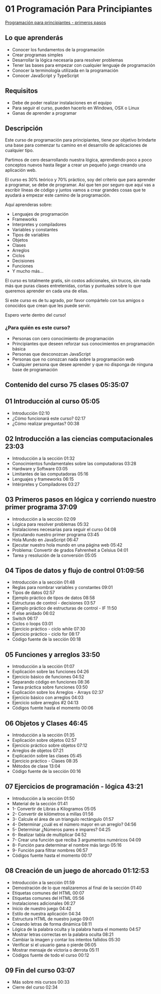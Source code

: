 # 01 Programación Para Principiantes

[Programación para principiantes - primeros pasos](https://adolfodelarosajs.github.io/01_ProgramacionParaPrincipiantes/)

## Lo que aprenderás

* Conocer los fundamentos de la programación
* Crear programas simples
* Desarrollar la lógica necesaria para resolver problemas
* Tener las bases para empezar con cualquier lenguaje de programación
* Conocer la terminología utilizada en la programación
* Conocer JavaScript y TypeScript

## Requisitos

* Debe de poder realizar instalaciones en el equipo
* Para seguir el curso, pueden hacerlo en Windows, OSX o Linux
* Ganas de aprender a programar

## Descripción

Este curso de programación para principiantes, tiene por objetivo brindarte una base para comenzar tu camino en el desarrollo de aplicaciones de cualquier tipo.

Partimos de cero desarrollando nuestra lógica, aprendiendo poco a poco conceptos nuevos hasta llegar a crear un pequeño juego creando una aplicación web.

El curso es 30% teórico y 70% práctico, soy del criterio que para aprender a programar, se debe de programar. Así que ten por seguro que aquí vas a escribir líneas de código y juntos vamos a crear grandes cosas que te ayudará a empezar este camino de la programación.

Aquí aprenderas sobre:

* Lenguajes de programación
* Frameworks
* Interpretes y compiladores
* Variables y constantes
* Tipos de variables
* Objetos
* Clases
* Arreglos
* Ciclos
* Decisiones 
* Funciones
* Y mucho más...

El curso es totalmente gratis, sin costos adicionales, sin trucos, sin nada más que puras clases entretenidas, cortas y puntuales sobre lo que queremos aprender en cada una de ellas.

Si este curso es de tu agrado, por favor compártelo con tus amigos o conocidos que crean que les puede servir.

Espero verte dentro del curso!

### ¿Para quién es este curso?

* Personas con cero conocimiento de programación
* Principiantes que deseen reforzar sus conocimientos en programación básica
* Personas que desconozcan JavaScript
* Personas que no conozcan nada sobre la programación web
* Cualquier persona que desee aprender y que no disponga de ninguna base de programación

## Contenido del curso                                                                           75 clases 05:35:07

## 01 Introducción al curso                                                                                   05:05
* Introducción                                                                                                02:10
* ¿Cómo funcionará este curso?                                                                                02:17
* ¿Cómo realizar preguntas?                                                                                   00:38

## 02 Introducción a las ciencias computacionales                                                             23:03
* Introducción a la sección                                                                                   01:32
* Conocimientos fundamentales sobre las computadoras                                                          03:28
* Hardware y Software                                                                                         03:05
* Limitantes de las computadoras                                                                              05:16
* Lenguajes y frameworks                                                                                      06:15
* Intérpretes y Compiladores                                                                                  03:27

## 03 Primeros pasos en lógica y corriendo nuestro primer programa                                            37:09
* Introducción a la sección                                                                                   02:09
* Lógica para resolver problemas                                                                              05:32
* Instalaciones necesarias para seguir el curso                                                               04:08
* Ejecutando nuestro primer programa                                                                          03:45
* Hola Mundo en JavaScript                                                                                    06:47
* Ejecutar nuestro hola mundo en una página web                                                               05:42
* Problema: Convertir de grados Fahrenheit a Celsius                                                          04:01
* Tarea y resolución de la conversión                                                                         05:05

## 04 Tipos de datos y flujo de control                                                                    01:09:56
* Introducción a la sección                                                                                   01:48
* Reglas para nombrar variables y constantes                                                                  09:01
* Tipos de datos                                                                                              02:57
* Ejemplo práctico de tipos de datos                                                                          08:58
* Estructuras de control - decisiones                                                                         03:57
* Ejemplo práctico de estructuras de control - IF                                                             11:50
* If else anidado                                                                                             06:02
* Switch                                                                                                      06:17
* Ciclos o loops                                                                                              03:01
* Ejercicio práctico - ciclo while                                                                            07:30
* Ejercicio práctico - ciclo for                                                                              08:17
* Código fuente de la sección                                                                                 00:18

## 05 Funciones y arreglos                                                                                    33:50
* Introducción a la sección                                                                                   01:07
* Explicación sobre las funciones                                                                             04:26
* Ejercicio básico de funciones                                                                               04:52
* Separando código en funciones                                                                               08:36
* Tarea práctica sobre funciones                                                                              03:50
* Explicación sobre los Arreglos - Arrays                                                                     02:37
* Ejercicio básico con arreglos                                                                               04:03
* Ejercicio sobre arreglos #2                                                                                 04:13
* Códigos fuente hasta el momento                                                                             00:06

## 06 Objetos y Clases                                                                                        46:45
* Introducción a la sección                                                                                   01:35
* Explicación sobre objetos                                                                                   02:57
* Ejercicio práctico sobre objetos                                                                            07:12
* Arreglos de objetos                                                                                         07:21
* Explicación sobre las clases                                                                                05:45
* Ejercicio práctico - Clases                                                                                 08:35
* Métodos de clase                                                                                            13:04
* Código fuente de la sección                                                                                 00:16

## 07 Ejercicios de programación - lógica                                                                     43:21
* Introducción a la sección                                                                                   01:50
* Material de la sección                                                                                      01:41
* 1- Convertir de Libras a Kilogramos                                                                         05:05
* 2- Convertir de kilómetros a millas                                                                         01:56
* 3- Calcule el área de un triangulo rectángulo                                                               01:57
* 4- Determinar ¿cuál es el número mayor en un arreglo?                                                       04:56
* 5- Determinar ¿Números pares e impares?                                                                     04:25
* 6- Realizar tabla de multiplicar                                                                            04:52
* 7- Crear una función que reciba 3 argumentos numéricos                                                      04:09
* 8- Función para determinar el nombre más largo                                                              05:16
* 9- Función para filtrar nombres                                                                             06:57
* Códigos fuente hasta el momento                                                                             00:17

## 08 Creación de un juego de ahorcado                                                                     01:12:53
* Introducción a la sección                                                                                   01:59
* Demostración de lo que realizaremos al final de la sección                                                  01:40
* Etiquetas comunes del HTML                                                                                  00:07
* Etiquetas comunes del HTML                                                                                  05:56
* Instalaciones adicionales                                                                                   06:27
* Inicio de nuestro juego                                                                                     04:42
* Estilo de nuestra aplicación                                                                                04:34
* Estructura HTML de nuestro juego                                                                            09:01
* Creando letras de forma dinámica                                                                            08:11
* Lógica de la palabra oculta y la palabra hasta el momento                                                   04:57
* Mostrar letras correctas en la palabra oculta                                                               08:21
* Cambiar la imagen y contar los intentos fallidos                                                            05:30
* Verificar si el usuario gana o pierde                                                                       06:05
* Mostrar mensaje de victoria o derrota                                                                       05:11
* Códigos fuente de todo el curso                                                                             00:12

## 09 Fin del curso                                                                                           03:07
* Más sobre mis cursos                                                                                        00:33
* Cierre del curso                                                                                            02:34
